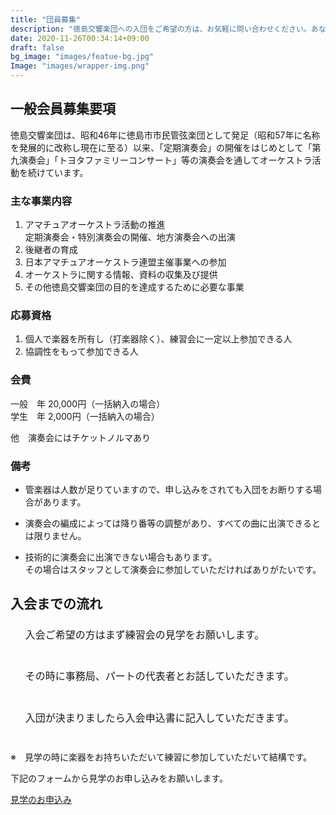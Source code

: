 ```yaml
---
title: "団員募集"
description: "徳島交響楽団への入団をご希望の方は、お気軽に問い合わせください。あなたの参加をお待ちしております"
date: 2020-11-26T00:34:14+09:00
draft: false
bg_image: "images/featue-bg.jpg"
Image: "images/wrapper-img.png"
---
```


## 一般会員募集要項
徳島交響楽団は、昭和46年に徳島市市民管弦楽団として発足（昭和57年に名称を発展的に改称し現在に至る）以来、「定期演奏会」の開催をはじめとして「第九演奏会」「トヨタファミリーコンサート」等の演奏会を通してオーケストラ活動を続けています。

### 主な事業内容

1. アマチュアオーケストラ活動の推進  
定期演奏会・特別演奏会の開催、地方演奏会への出演
2. 後継者の育成
3. 日本アマチュアオーケストラ連盟主催事業への参加
4. オーケストラに関する情報、資料の収集及び提供
5. その他徳島交響楽団の目的を達成するために必要な事業

### 応募資格

1. 個人で楽器を所有し（打楽器除く）、練習会に一定以上参加できる人
2. 協調性をもって参加できる人

### 会費

一般　年 20,000円（一括納入の場合）  
学生　年 2,000円（一括納入の場合）  

他　演奏会にはチケットノルマあり

### 備考　　

* 管楽器は人数が足りていますので、申し込みをされても入団をお断りする場合があります。

* 演奏会の編成によっては降り番等の調整があり、すべての曲に出演できるとは限りません。

* 技術的に演奏会に出演できない場合もあります。<br/>その場合はスタッフとして演奏会に参加していただければありがたいです。

## 入会までの流れ

<ul style="list-style-type: none;" class="experience-chart">
    <li style="margin-top: 0; margin-bottom: 0;">
        <div class="single-experience">
            <h4 style="font-weight: 400;font-size: medium;">入会ご希望の方はまず練習会の見学をお願いします。<br/><br/></h4>
        </div>
    </li>
    <li style="margin-top: 0; margin-bottom: 0;">
        <div class="single-experience">
            <h4 style="font-weight: 400;font-size: medium;">その時に事務局、パートの代表者とお話していただきます。<br/><br/></h4>
        </div>
    </li>
    <li style="margin-top: 0; margin-bottom: 0;">
        <div class="single-experience">
            <h4 style="font-weight: 400;font-size: medium;">入団が決まりましたら入会申込書に記入していただきます。<br/><br/></h4>
        </div>
    </li>
</ul>

※　見学の時に楽器をお持ちいただいて練習に参加していただいて結構です。


下記のフォームから見学のお申し込みをお願いします。

<a href="http://tso.serio.jp/joinmail/clipmail.html" target="_blank" class="btn btn-main animated fadeInUp">見学のお申込み</a>
